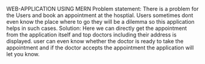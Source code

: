 WEB-APPLICATION USING MERN
Problem statement:
			There is a problem for the Users and book an appointment at the hosptial. 
			Users sometimes dont even know the place where to go they will be a dilemma so this application helps in such cases.
Solution:
				Here we can directly get the appointment from the application itself and top doctors including their address is displayed.
				user can even know whether the doctor is ready to take the appointment and if the doctor accepts the appointment the application will let you know.
				
